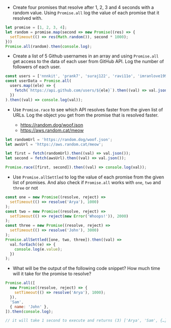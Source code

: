 - Create four promises that resolve after 1, 2, 3 and 4 seconds with a random value. Using `Promise.all` log the value of each promise that it resolved with.

```js
let promise = [1, 2, 3, 4];
let random = promise.map(second => new Promise((res) => {
  setTimeout(() => res(Math.random()), second * 1000);
}))
Promise.all(random).then(console.log);

```

- Create a list of 5 Github usernames in an array and using `Promise.all` get access to the data of each user from GitHub API. Log the number of followers of each user.

```js
const users = ['nnnkit', 'prank7', 'suraj122', 'ravi11o', 'imranlove1997'];
const userData = Promise.all(
  users.map((ele) => {
    fetch(`https://api.github.com/users/${ele}`).then((val) => val.json());
  })
).then((val) => console.log(val));

```


- Use `Promise.race` to see which API resolves faster from the given list of URLs. Log the object you get from the promise that is resolved faster.

  - https://random.dog/woof.json
  - https://aws.random.cat/meow

```js
let randomUrl = 'https://random.dog/woof.json';
let awsUrl = 'https://aws.random.cat/meow';

let first = fetch(randomUrl).then((val) => val.json());
let second = fetch(awsUrl).then((val) => val.json());

Promise.race([first, second]).then((val) => console.log(val));

```

- Use `Promise.allSettled` to log the value of each promise from the given list of promises. And also check if `Promise.all` works with `one`, `two` and `three` or not

```js
const one = new Promise((resolve, reject) =>
  setTimeout(() => resolve('Arya'), 1000)
);
const two = new Promise((resolve, reject) =>
  setTimeout(() => reject(new Error('Whoops!')), 2000)
);
const three = new Promise((resolve, reject) =>
  setTimeout(() => resolve('John'), 3000)
);
Promise.allSettled([one, two, three]).then((val) =>
  val.forEach((e) => {
    console.log(e.value);
  })
);
```

- What will be the output of the following code snippet? How much time will it take for the promise to resolve?

```js
Promise.all([
  new Promise((resolve, reject) => {
    setTimeout(() => resolve('Arya'), 1000);
  }),
  'Sam',
  { name: 'John' },
]).then(console.log);

// it will take 1 second to execute and returns (3) ['Arya', 'Sam', {…}]
```
